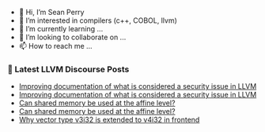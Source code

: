 - 👋 Hi, I’m Sean Perry
- 👀 I’m interested in compilers (c++, COBOL, llvm)
- 🌱 I’m currently learning ...
- 💞️ I’m looking to collaborate on ...
- 📫 How to reach me ...

<!---
s66perry/s66perry is a ✨ special ✨ repository because its `README.md` (this file) appears on your GitHub profile.
You can click the Preview link to take a look at your changes.
--->
### 📕 Latest LLVM Discourse Posts

<!-- DISCOURSE-LLVM:START -->
- [Improving documentation of what is considered a security issue in LLVM](https://discourse.llvm.org/t/improving-documentation-of-what-is-considered-a-security-issue-in-llvm/86714?page=2#post_21)
- [Improving documentation of what is considered a security issue in LLVM](https://discourse.llvm.org/t/improving-documentation-of-what-is-considered-a-security-issue-in-llvm/86714#post_20)
- [Can shared memory be used at the affine level?](https://discourse.llvm.org/t/can-shared-memory-be-used-at-the-affine-level/87413#post_2)
- [Can shared memory be used at the affine level?](https://discourse.llvm.org/t/can-shared-memory-be-used-at-the-affine-level/87413#post_1)
- [Why vector type v3i32 is extended to v4i32 in frontend](https://discourse.llvm.org/t/why-vector-type-v3i32-is-extended-to-v4i32-in-frontend/87412#post_1)
<!-- DISCOURSE-LLVM:END -->
